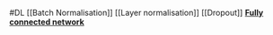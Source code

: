 #DL 
[[Batch Normalisation]]
[[Layer normalisation]]
[[Dropout]]
**[Fully connected network](https://colab.research.google.com/drive/1r5Lur6UCCD4x7MyYkJUwfXZEFTonCJoF#scrollTo=4H6AHiqR-91l)**
